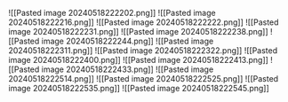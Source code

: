 ![[Pasted image 20240518222202.png]]
![[Pasted image 20240518222216.png]]
![[Pasted image 20240518222222.png]]
![[Pasted image 20240518222231.png]]
![[Pasted image 20240518222238.png]]
![[Pasted image 20240518222244.png]]
![[Pasted image 20240518222311.png]]
![[Pasted image 20240518222322.png]]
![[Pasted image 20240518222400.png]]
![[Pasted image 20240518222413.png]]
![[Pasted image 20240518222433.png]]
![[Pasted image 20240518222514.png]]
![[Pasted image 20240518222525.png]]
![[Pasted image 20240518222535.png]]
![[Pasted image 20240518222545.png]]
